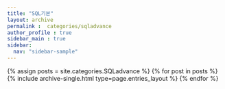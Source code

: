 ```yaml
---
title: "SQL기본"
layout: archive
permalink :  categories/sqladvance
author_profile : true
sidebar_main : true
sidebar:
  nav: "sidebar-sample"
---
```



{% assign posts = site.categories.SQLadvance %}
{% for post in posts %} {% include archive-single.html type=page.entries_layout %} {% endfor %}